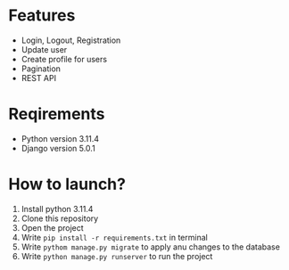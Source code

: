 # Features
- Login, Logout, Registration
- Update user
- Create profile for users
- Pagination
- REST API

# Reqirements
- Python version 3.11.4<br>
- Django version 5.0.1
# How to launch?
1. Install python 3.11.4
2. Clone this repository
3. Open the project
4. Write `pip install -r requirements.txt` in terminal
5. Write `pythom manage.py migrate` to apply anu changes to the database
6. Write `python manage.py runserver` to run the project
